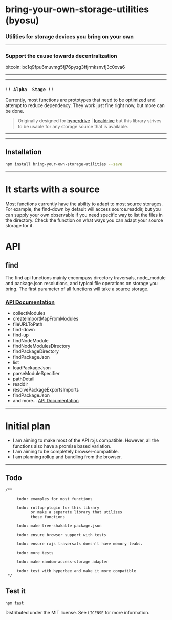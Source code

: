 # bring-your-own-storage-utilities (byosu)
### Utilities for storage devices you bring on your own

---

### Support the cause towards decentralization

bitcoin: bc1q9fpu6muvmg5fj76pyzg3ffjrmksnvfj3c0xva6

---
---

### `!! Alpha  Stage !!`

Currently, most functions are prototypes that need to be optimized and
attempt to reduce dependency. They work just fine right now, but more can be done.

> Originally designed for [hyperdrive](https://docs.holepunch.to/building-blocks/hyperdrive) |
> [localdrive](https://docs.holepunch.to/helpers/localdrive) but this library strives to be usable for any
> storage source that is available. 

---
---


## Installation

```sh
npm install bring-your-own-storage-utilities --save
```

---

# It starts with a source

Most functions currently have the ability to adapt to most source storages. For example,
the find-down by default will access source.readdir, but you can supply your own observable 
if you need specific way to list the files in the directory. Check the function on what ways 
you can adapt your source storage for it.

# API

## find

The find api functions mainly encompass directory traversals, node_module and package.json resolutions, and typical
file operations on storage you bring. The first parameter of all functions will take a source storage.

### [API Documentation](./docs/find-api.md)

- collectModules
- createImportMapFromModules
- fileURLToPath
- find-down
- find-up
- findNodeModule
- findNodeModulesDirectory
- findPackageDirectory
- findPackageJson
- list
- loadPackageJson
- parseModuleSpecifier
- pathDetail
- readdir
- resolvePackageExportsImports
- findPackageJson
- and more... [API Documentation](./docs/find-api.md)

---

# Initial plan

- I am aiming to make most of the API rxjs compatible. However, all the functions also have a promise based variation.
- I am aiming to be completely browser-compatible.
- I am planning rollup and bundling from the browser.


---

## Todo

```ecmascript 6
/**
   
     todo: examples for most functions
     
     todo: rollup-plugin for this library 
           or make a separate library that utilizes
           these functions
     
     todo: make tree-shakable package.json

     todo: ensure browser support with tests
 
     todo: ensure rxjs traversals doesn't have memory leaks.
 
     todo: more tests
 
     todo: make random-access-storage adapter
 
     todo: test with hyperbee and make it more compatible
 */
```

## Test it

```sh
npm test
```


Distributed under the MIT license. See ``LICENSE`` for more information.

